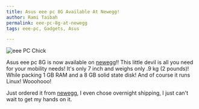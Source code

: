 ```yaml
---
title: Asus eee pc 8G Available At Newegg!
author: Rami Taibah
permalink: eee-pc-8g-at-newegg
tags: eee-pc, Gadgets, Asus

---
```


![eee PC Chick](images/eee-pc-chick.jpg)

Asus eee pc 8G is now available on [newegg](http://www.newegg.com/Product/Product.aspx?Item=N82E16834220264 "newegg")!! This little devil is all you need for your mobility needs! It's only 7 inch and weighs only .9 kg (2 pounds)! While packing 1 GB RAM and a 8 GB solid state disk! And of course it runs Linux! Wooohooo!

Just ordered it from [newegg](http://www.newegg.com/Product/Product.aspx?Item=N82E16834220264 "newegg"), I even chose overnight shipping, I just can't wait to get my hands on it.
